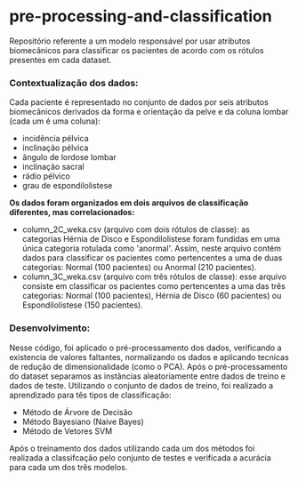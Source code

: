 # pre-processing-and-classification
Repositório referente a um modelo responsável por usar atributos biomecânicos para classificar os pacientes de acordo com os rótulos presentes em cada dataset.

### Contextualização dos dados:
Cada paciente é representado no conjunto de dados por seis atributos biomecânicos derivados da
forma e orientação da pelve e da coluna lombar (cada um é uma coluna):
- incidência pélvica
- inclinação pélvica
- ângulo de lordose lombar
- inclinação sacral
- rádio pélvico
- grau de espondilolistese

**Os dados foram organizados em dois arquivos de classificação diferentes, mas correlacionados:**
- column_2C_weka.csv (arquivo com dois rótulos de classe): as categorias Hérnia de
Disco e Espondilolistese foram fundidas em uma única categoria rotulada como
'anormal'. Assim, neste arquivo contém dados para classificar os pacientes como
pertencentes a uma de duas categorias: Normal (100 pacientes) ou Anormal (210
pacientes).
- column_3C_weka.csv (arquivo com três rótulos de classe): esse arquivo consiste em
classificar os pacientes como pertencentes a uma das três categorias: Normal (100
pacientes), Hérnia de Disco (60 pacientes) ou Espondilolistese (150 pacientes).

### Desenvolvimento:
Nesse código, foi aplicado o pré-processamento dos dados, verificando a existencia de valores faltantes, normalizando os dados e aplicando tecnicas de redução de dimensionalidade (como o PCA).
Após o pré-processamento do dataset separamos as instâncias aleatoriamente entre dados de treino e dados de teste.
Utilizando o conjunto de dados de treino, foi realizado a aprendizado para tês tipos de classificação:
- Método de Árvore de Decisão
- Método Bayesiano (Naive Bayes)
- Método de Vetores SVM

Após o treinamento dos dados utilizando cada um dos métodos foi realizada a classifcação pelo conjunto de testes e verificada a acurácia para cada um dos três modelos.

